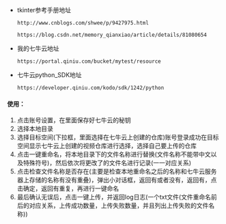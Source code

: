 + tkinter参考手册地址

  `http://www.cnblogs.com/shwee/p/9427975.html`

  `https://blog.csdn.net/memory_qianxiao/article/details/81080654`

+ 我的七牛云地址

  `https://portal.qiniu.com/bucket/mytest/resource`

+ 七牛云python_SDK地址

  `https://developer.qiniu.com/kodo/sdk/1242/python`



#### 使用：

1. 点击账号设置，在里面保存好七牛云的秘钥
2. 选择本地目录
3. 选择目标空间(下拉框，里面选择在七牛云上创建的仓库)账号登录成功在目标空间显示七牛云上创建的视频仓库进行选择，选择自己要上传的仓库
4. 点击一键重命名，将本地目录下的文件名称进行替换(文件名称不能带中文以及特殊符号)，然后依次将更改了的文件名进行记录(一一对应关系)
5. 点击检查文件名称是否存在(主要是检查本地重命名之后的名称和七牛云服务器上存储的名称有没有重叠)，弹出小对话框，返回有或者没有，返回有，点击确定，返回有重复，再进行一键命名
6. 最后确认无误后，点击一键上传，并返回log日志(一个txt文件(文件重命名前后的对应关系，上传成功数量，上传失败数量，并且列出上传失败的文件名称))